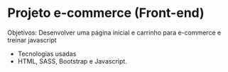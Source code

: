 # Projeto e-commerce (Front-end)

Objetivos: Desenvolver uma página inicial e carrinho para e-commerce e treinar javascript

- Tecnologias usadas
- HTML, SASS, Bootstrap e Javascript.

